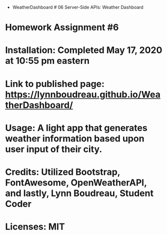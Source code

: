* WeatherDashboard # 06 Server-Side APIs: Weather Dashboard

# Homework Assignment #6

# Installation: Completed May 17, 2020 at 10:55 pm eastern

# Link to published page: https://lynnboudreau.github.io/WeatherDashboard/

# Usage: A light app that generates weather information based upon user input of their city.

# Credits: Utilized Bootstrap, FontAwesome, OpenWeatherAPI, and lastly, Lynn Boudreau, Student Coder

# Licenses: MIT

